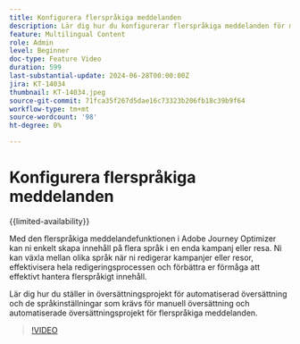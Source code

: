 ```yaml
---
title: Konfigurera flerspråkiga meddelanden
description: Lär dig hur du konfigurerar flerspråkiga meddelanden för manuell och automatiserad översättning i Adobe Journey Optimizer.  
feature: Multilingual Content
role: Admin
level: Beginner
doc-type: Feature Video
duration: 599
last-substantial-update: 2024-06-28T00:00:00Z
jira: KT-14034
thumbnail: KT-14034.jpeg
source-git-commit: 71fca35f267d5dae16c73323b206fb18c39b9f64
workflow-type: tm+mt
source-wordcount: '98'
ht-degree: 0%

---
```



# Konfigurera flerspråkiga meddelanden

{{limited-availability}}

Med den flerspråkiga meddelandefunktionen i Adobe Journey Optimizer kan ni enkelt skapa innehåll på flera språk i en enda kampanj eller resa. Ni kan växla mellan olika språk när ni redigerar kampanjer eller resor, effektivisera hela redigeringsprocessen och förbättra er förmåga att effektivt hantera flerspråkigt innehåll.

Lär dig hur du ställer in översättningsprojekt för automatiserad översättning och de språkinställningar som krävs för manuell översättning och automatiserade översättningsprojekt för flerspråkiga meddelanden.
 
>[!VIDEO](https://video.tv.adobe.com/v/3430661/?learn=on)
